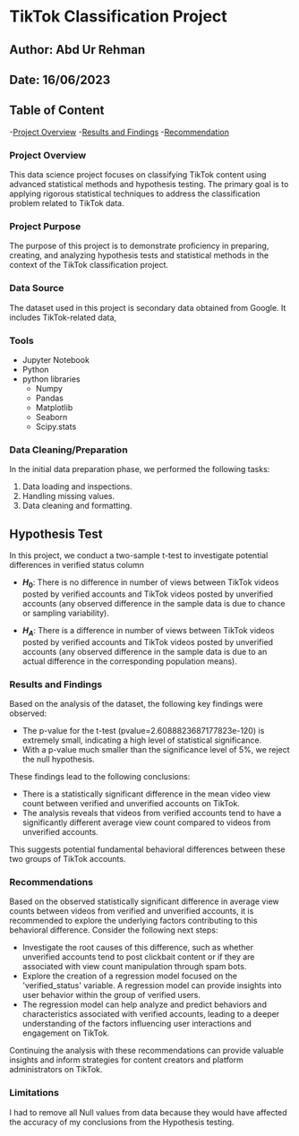 # TikTok Classification Project

## Author: Abd Ur Rehman
## Date: 16/06/2023

## Table of Content

-[Project Overview](#project-overview)
-[Results and Findings](#results-and-findings)
-[Recommendation](#recommendations)

### Project Overview

This data science project focuses on classifying TikTok content using advanced statistical methods and hypothesis testing. The primary goal is to applying rigorous statistical techniques to address the classification problem related to TikTok data.

### Project Purpose

The purpose of this project is to demonstrate proficiency in preparing, creating, and analyzing hypothesis tests and statistical methods in the context of the TikTok classification project.

### Data Source

The dataset used in this project is secondary data obtained from Google. It includes TikTok-related data,

### Tools

- Jupyter Notebook
- Python
- python libraries
  - Numpy
  - Pandas
  - Matplotlib
  - Seaborn
  - Scipy.stats

### Data Cleaning/Preparation

In the initial data preparation phase, we performed the following tasks:
1. Data loading and inspections.
2. Handling missing values.
3. Data cleaning and formatting.

## Hypothesis Test

In this project, we conduct a two-sample t-test to investigate potential differences in verified status column

- **$H_0$**: There is no difference in number of views between TikTok videos posted by verified accounts and TikTok videos posted by unverified accounts (any observed difference in the sample data is due to chance or sampling variability).

- **$H_A$**: There is a difference in number of views between TikTok videos posted by verified accounts and TikTok videos posted by unverified accounts (any observed difference in the sample data is due to an actual difference in the corresponding population means).

### Results and Findings

Based on the analysis of the dataset, the following key findings were observed:

- The p-value for the t-test (pvalue=2.6088823687177823e-120) is extremely small, indicating a high level of statistical significance.
- With a p-value much smaller than the significance level of 5%, we reject the null hypothesis.

These findings lead to the following conclusions:

- There is a statistically significant difference in the mean video view count between verified and unverified accounts on TikTok.
- The analysis reveals that videos from verified accounts tend to have a significantly different average view count compared to videos from unverified accounts.

This suggests potential fundamental behavioral differences between these two groups of TikTok accounts.

### Recommendations

Based on the observed statistically significant difference in average view counts between videos from verified and unverified accounts, it is recommended to explore the underlying factors contributing to this behavioral difference. Consider the following next steps:

- Investigate the root causes of this difference, such as whether unverified accounts tend to post clickbait content or if they are associated with view count manipulation through spam bots.
- Explore the creation of a regression model focused on the 'verified_status' variable. A regression model can provide insights into user behavior within the group of verified users.
- The regression model can help analyze and predict behaviors and characteristics associated with verified accounts, leading to a deeper understanding of the factors influencing user interactions and engagement on TikTok.

Continuing the analysis with these recommendations can provide valuable insights and inform strategies for content creators and platform administrators on TikTok.

### Limitations

I had to remove all Null values from data because they would have affected the accuracy of my conclusions from the Hypothesis testing.


